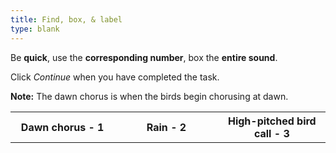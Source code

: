 ```yaml
---
title: Find, box, & label
type: blank
---
```


Be **quick**, use the **corresponding number**, box the **entire sound**. 

Click _Continue_ when you have completed the task.

**Note:** The dawn chorus is when the birds begin chorusing at dawn.  

<table class = "table table-bordered mx-auto">
<tr class = "text-center">
<th scope = "col" style = "width:33%">Dawn chorus - 1</th>
<th scope = "col" style = "width:33%">Rain - 2</th>
<th scope = "col" style = "width:34%">High-pitched bird call - 3</th>
</tr>
</table>


